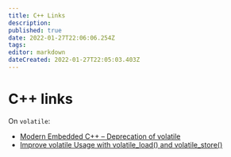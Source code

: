 ```yaml
---
title: C++ Links
description: 
published: true
date: 2022-01-27T22:06:06.254Z
tags: 
editor: markdown
dateCreated: 2022-01-27T22:05:03.403Z
---
```


# C++ links


On `volatile`:
* [Modern Embedded C++ – Deprecation of volatile](https://blog.feabhas.com/2021/05/modern-embedded-c-deprecation-of-volatile/#more-3495)
* [Improve volatile Usage with volatile_load() and volatile_store()](https://embeddedartistry.com/blog/2019/03/11/improve-volatile-usage-with-volatile_load-and-volatile_store/)